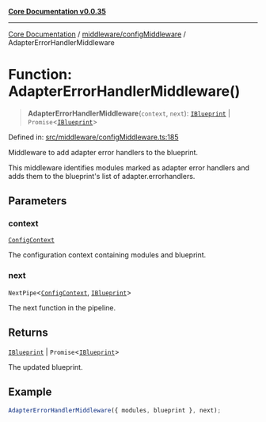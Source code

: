 [**Core Documentation v0.0.35**](../../../README.md)

***

[Core Documentation](../../../modules.md) / [middleware/configMiddleware](../README.md) / AdapterErrorHandlerMiddleware

# Function: AdapterErrorHandlerMiddleware()

> **AdapterErrorHandlerMiddleware**(`context`, `next`): [`IBlueprint`](../../../definitions/type-aliases/IBlueprint.md) \| `Promise`\<[`IBlueprint`](../../../definitions/type-aliases/IBlueprint.md)\>

Defined in: [src/middleware/configMiddleware.ts:185](https://github.com/stonemjs/core/blob/83759020101bdf94fc7c7a0d8609e63689d57c0f/src/middleware/configMiddleware.ts#L185)

Middleware to add adapter error handlers to the blueprint.

This middleware identifies modules marked as adapter error handlers and adds them to the blueprint's list
of adapter.errorhandlers.

## Parameters

### context

[`ConfigContext`](../../../definitions/interfaces/ConfigContext.md)

The configuration context containing modules and blueprint.

### next

`NextPipe`\<[`ConfigContext`](../../../definitions/interfaces/ConfigContext.md), [`IBlueprint`](../../../definitions/type-aliases/IBlueprint.md)\>

The next function in the pipeline.

## Returns

[`IBlueprint`](../../../definitions/type-aliases/IBlueprint.md) \| `Promise`\<[`IBlueprint`](../../../definitions/type-aliases/IBlueprint.md)\>

The updated blueprint.

## Example

```typescript
AdapterErrorHandlerMiddleware({ modules, blueprint }, next);
```
